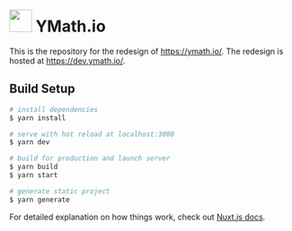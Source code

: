 

# <img src="https://ymath.io/favicon.png" height="40px" />   YMath.io

This is the repository for the redesign of https://ymath.io/. The redesign is hosted at https://dev.ymath.io/.




## Build Setup

```bash
# install dependencies
$ yarn install

# serve with hot reload at localhost:3000
$ yarn dev

# build for production and launch server
$ yarn build
$ yarn start

# generate static project
$ yarn generate
```

For detailed explanation on how things work, check out [Nuxt.js docs](https://nuxtjs.org).
